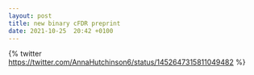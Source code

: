 ```yaml
---
layout: post
title: new binary cFDR preprint
date: 2021-10-25  20:42 +0100
---
```

{% twitter https://twitter.com/AnnaHutchinson6/status/1452647315811049482 %}
